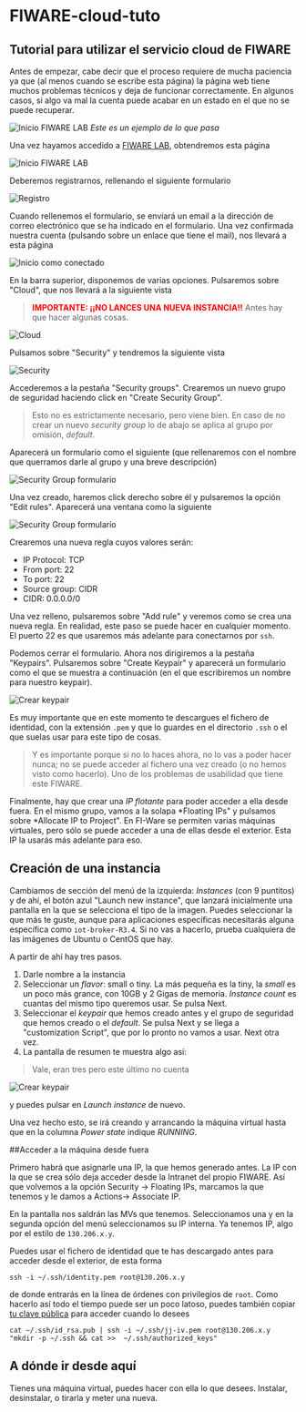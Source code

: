 FIWARE-cloud-tuto
=================

Tutorial para utilizar el servicio cloud de FIWARE
--------------------------------------------------

Antes de empezar, cabe decir que el proceso requiere de mucha paciencia ya que (al menos cuando se escribe esta página) la página web tiene muchos problemas técnicos y deja de funcionar correctamente. En algunos casos, si algo va mal la cuenta puede acabar en un estado en el que no se puede recuperar. 

![Inicio FIWARE LAB](images/creacioncloud/0.jpg)
*Este es un ejemplo de lo que pasa*

Una vez hayamos accedido a [FIWARE LAB](https://account.lab.fi-ware.org/), obtendremos esta página

![Inicio FIWARE LAB](images/creacioncloud/1.jpg)

Deberemos registrarnos, rellenando el siguiente formulario

![Registro](images/creacioncloud/2.jpg)

Cuando rellenemos el formulario, se enviará un email a la dirección de correo electrónico que se ha indicado en el formulario. Una vez confirmada nuestra cuenta (pulsando sobre un enlace que tiene el mail), nos llevará a esta página

![Inicio como conectado](images/creacioncloud/3.jpg)

En la barra superior, disponemos de varias opciones. Pulsaremos sobre "Cloud", que nos llevará a la siguiente vista

><font color="red">**IMPORTANTE: ¡¡NO LANCES UNA NUEVA INSTANCIA!!**</font>
>Antes hay que hacer algunas cosas.

![Cloud](images/creacioncloud/4.jpg)

Pulsamos sobre "Security" y tendremos la siguiente vista

![Security](images/creacioncloud/5.jpg)

Accederemos a la pestaña "Security groups". Crearemos un nuevo grupo de seguridad haciendo click en "Create Security Group".

>Esto no es estrictamente necesario, pero viene bien. En caso de no crear un nuevo *security group* lo de abajo se aplica al grupo por omisión, *default*.

Aparecerá un formulario como el siguiente (que rellenaremos con el nombre que querramos darle al grupo y una breve descripción)

![Security Group formulario](images/creacioncloud/6.jpg)

Una vez creado, haremos click derecho sobre él y pulsaremos la opción "Edit rules". Aparecerá una ventana como la siguiente

![Security Group formulario](images/creacioncloud/security-group.png)

Crearemos una nueva regla cuyos valores serán:

+ IP Protocol: TCP
+ From port: 22
+ To port: 22
+ Source group: CIDR
+ CIDR: 0.0.0.0/0

Una vez relleno, pulsaremos sobre "Add rule" y veremos como se crea una nueva regla. En realidad, este paso se puede hacer en cualquier momento. El puerto 22 es que usaremos más adelante para conectarnos por `ssh`.

Podemos cerrar el formulario. Ahora nos dirigiremos a la pestaña "Keypairs". Pulsaremos sobre "Create Keypair" y aparecerá un formulario como el que se muestra a continuación (en el que escribiremos un nombre para nuestro keypair). 

![Crear keypair](images/creacioncloud/7.jpg)

Es muy importante que en este momento te descargues el fichero de identidad, con la extensión `.pem` y que lo guardes en el directorio `.ssh` o el que suelas usar para este tipo de cosas.

>Y es importante porque si no lo haces ahora, no lo vas a poder hacer nunca; no se puede acceder al fichero una vez creado (o no hemos visto como hacerlo). Uno de los problemas de usabilidad que tiene este FIWARE. 

Finalmente, hay que crear una *IP flotante* para poder acceder a ella desde fuera. En el mismo grupo, vamos a la solapa *Floating IPs" y pulsamos sobre *Allocate IP to Project". En FI-Ware se permiten varias máquinas virtuales, pero sólo se puede acceder a una de ellas desde el exterior. Esta IP la usarás más adelante para eso. 

## Creación de una instancia

Cambiamos de sección del menú de la izquierda: *Instances* (con 9 puntitos) y de ahí, el botón azul "Launch new instance", que lanzará inicialmente una pantalla en la que se selecciona el tipo de la imagen. Puedes seleccionar la que más te guste, aunque para aplicaciones específicas necesitarás alguna específica como `iot-broker-R3.4`. Si no vas a hacerlo, prueba cualquiera de las imágenes de Ubuntu o CentOS que hay.

A partir de ahí hay tres pasos.

1. Darle nombre a la instancia
2. Seleccionar un *flavor*: small o tiny. La más pequeña es la tiny, la *small* es un poco más grance, con 10GB y 2 Gigas de memoria. *Instance count* es cuantas del mismo tipo queremos usar. Se pulsa Next.
3. Seleccionar el *keypair* que hemos creado antes y el grupo de seguridad que hemos creado o el *default*. Se pulsa Next y se llega a "customization Script", que por lo pronto no vamos a usar. Next otra vez.
4. La pantalla de resumen te muestra algo así:

>Vale, eran tres pero este último no cuenta

![Crear keypair](images/creacioncloud/summary.png)

y puedes pulsar en *Launch instance* de nuevo.

Una vez hecho esto, se irá creando y arrancando la máquina virtual hasta que en la columna *Power state* indique *RUNNING*.

##Acceder a la máquina desde fuera

Primero habrá que asignarle una IP, la que hemos generado antes. La IP con la que se crea sólo deja acceder desde la Intranet del propio FIWARE. Así que volvemos a la opción Security -> Floating IPs, marcamos la que tenemos y le damos a Actions-> Associate IP.

En la pantalla nos saldrán las MVs que tenemos. Seleccionamos una y en la segunda opción del menú seleccionamos su IP interna. Ya tenemos IP, algo por el estilo de `130.206.x.y`.

Puedes usar el fichero de identidad que te has descargado antes para acceder desde el exterior, de esta forma

```
ssh -i ~/.ssh/identity.pem root@130.206.x.y
```

de donde entrarás en la línea de órdenes con privilegios de `root`. Como hacerlo así todo el tiempo puede ser un poco latoso, puedes también copiar [tu clave pública](http://git-scm.com/book/es/v1/Git-en-un-servidor-Generando-tu-clave-p%C3%BAblica-SSH) para acceder cuando lo desees

```
cat ~/.ssh/id_rsa.pub | ssh -i ~/.ssh/jj-iv.pem root@130.206.x.y "mkdir -p ~/.ssh && cat >>  ~/.ssh/authorized_keys"
```

## A dónde ir desde aquí

Tienes una máquina virtual, puedes hacer con ella lo que desees. Instalar, desinstalar, o tirarla y meter una nueva.



